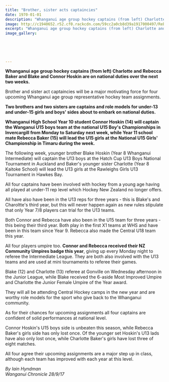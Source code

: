 ```yaml
---
title: "Brother, sister acts captaincies"
date: 1970-01-01
description: "Whanganui age group hockey captains (from left) Charlotte and Rebecca Baker and Blake and Connor Hoskin are on national duties over the next two weeks..."
image: http://c1940652.r52.cf0.rackcdn.com/59cc2a0cb8d39a1917000497/Rebecca-Baker-Connor-Hoskin-chron-28-Sept.jpg
excerpt: "Whanganui age group hockey captains (from left) Charlotte and Rebecca Baker and Blake and Connor Hoskin are on national duties over the next two weeks."
image_gallery:
    
    
    
    
    
---
```


<p><strong>Whanganui age group hockey captains (from left) Charlotte and Rebecca Baker and Blake and Connor Hoskin are on national duties over the next two weeks.</strong></p>
<p class="element element-paragraph">Brother and sister act captaincies will be a major motivating force for four upcoming Whanganui age group representative hockey team assignments.</p>
<p class="element element-paragraph"><strong>Two brothers and two sisters are captains and role models for under-13 and under-15 girls and boys' sides about to embark on national duties.</strong></p>
<p class="element element-paragraph"><strong>Whanganui High School Year 10 student Connor Hoskin (14) will captain the Wanganui U15 boys team at the national U15 Boy's Championships in Invercargill from Monday to Saturday next week, while Year 11 school mate Rebecca Baker (15) will lead the U15 girls at the National U15 Girls' Championship in Timaru during the week.</strong></p>
<p class="element element-paragraph">The following week, younger brother Blake Hoskin (Year 8 Whanganui Intermediate) will captain the U13 boys at the Hatch Cup U13 Boys National Tournament in Auckland and Baker's younger sister Charlotte (Year 8 Kaitoke School) will lead the U13 girls at the Rawleighs Girls U13 Tournament in Hawkes Bay.</p>
<p class="element element-paragraph">All four captains have been involved with hockey from a young age having all played at under-11 rep level which Hockey New Zealand no longer offers.</p>
<p class="element element-paragraph">All have also have been in the U13 reps for three years - this is Blake's and Charoltte's third year, but this will never happen again as new rules stipulate that only Year 7/8 players can trial for the U13 teams.</p>
<p class="element element-paragraph">Both Connor and Rebecca have also been in the U15 team for three years - this being their third year. Both play in the first X1 teams at WHS and have been in this team since Year 9. Rebecca also made the Central U18 team this year.</p>
<p class="element element-paragraph">All four players umpire too. <strong>Connor and Rebecca received their NZ Community Umpires badge this year</strong>, giving up every Monday night to referee the Intermediate League. They are both also involved with the U13 teams and are used at mini tournaments to referee their games.</p>
<p class="element element-paragraph">Blake (12) and Charlotte (13) referee at Gonville on Wednesday afternoon in the Junior League, while Blake received the 6-aside Most Improved Umpire and Charlotte the Junior Female Umpire of the Year award.</p>
<p class="element element-paragraph">They will all be attending Central Hockey camps in the new year and are worthy role models for the sport who give back to the Whanganui community.</p>
<p class="element element-paragraph">As for their chances for upcoming assignments all four captains are confident of solid performances at national level.</p>
<p class="element element-paragraph">Connor Hoskin's U15 boys side is unbeaten this season, while Rebecca Baker's girls side has only lost once. Of the younger set Hoskin's U13 lads have also only lost once, while Charlotte Baker's girls have lost three of eight matches.</p>
<p class="element element-paragraph">All four agree their upcoming assignments are a major step up in class, although each team has improved with each year at this level.</p>
<p class="element element-paragraph"><em>By Iain Hyndman</em><br /><em>Wanganui Chronicle 28/9/17</em></p>

